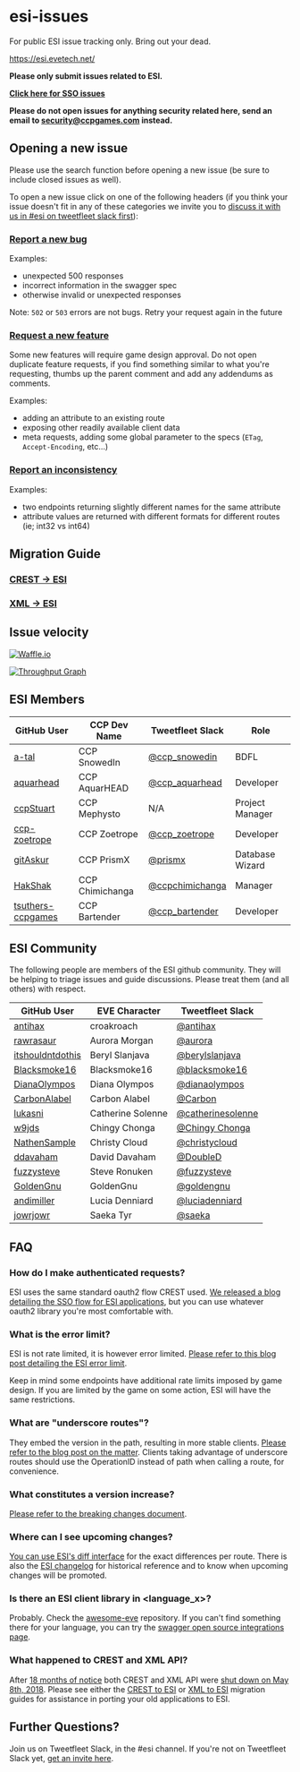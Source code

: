 # esi-issues

For public ESI issue tracking only. Bring out your dead.

https://esi.evetech.net/

**Please only submit issues related to ESI.**

**[Click here for SSO issues](https://github.com/ccpgames/sso-issues/issues)**

**Please do not open issues for anything security related here, send an email to security@ccpgames.com instead.**


## Opening a new issue

Please use the search function before opening a new issue (be sure to include closed issues as well).

To open a new issue click on one of the following headers (if you think your issue doesn't fit in any of these categories we invite you to [discuss it with us in #esi on tweetfleet slack first](https://www.fuzzwork.co.uk/tweetfleet-slack-invites/)):

### [Report a new bug](https://github.com/esi/esi-issues/issues/new?template=bug.md)

Examples:

- unexpected 500 responses
- incorrect information in the swagger spec
- otherwise invalid or unexpected responses

Note: `502` or `503` errors are not bugs. Retry your request again in the future

### [Request a new feature](https://github.com/esi/esi-issues/issues/new?template=feature_request.md)

Some new features will require game design approval. Do not open duplicate feature requests, if you find something similar to what you're requesting, thumbs up the parent comment and add any addendums as comments.

Examples:

- adding an attribute to an existing route
- exposing other readily available client data
- meta requests, adding some global parameter to the specs (`ETag`, `Accept-Encoding`, etc...)

### [Report an inconsistency](https://github.com/esi/esi-issues/issues/new?template=inconsistency.md)

Examples:

- two endpoints returning slightly different names for the same attribute
- attribute values are returned with different formats for different routes (ie; int32 vs int64)

## Migration Guide

### [CREST -> ESI](https://esi.github.io/esi-issues/CREST_to_ESI)

### [XML -> ESI](https://esi.github.io/esi-issues/XML_to_ESI)


## Issue velocity

[![Waffle.io](https://badge.waffle.io/esi/esi-issues.svg?columns=new,backlog,todo,in+progress,staging)](http://waffle.io/esi/esi-issues)

[![Throughput Graph](https://graphs.waffle.io/esi/esi-issues/throughput.svg)](https://waffle.io/esi/esi-issues/metrics/throughput)


## ESI Members

GitHub User | CCP Dev Name | Tweetfleet Slack | Role
------------|--------------|------------------|-----
[a-tal](https://github.com/a-tal) | CCP SnowedIn | [@ccp_snowedin](https://tweetfleet.slack.com/messages/@ccp_snowedin/) | BDFL
[aquarhead](https://github.com/aquarhead) | CCP AquarHEAD | [@ccp_aquarhead](https://tweetfleet.slack.com/messages/@ccp_aquarhead/) | Developer
[ccpStuart](https://github.com/ccpStuart) | CCP Mephysto | N/A | Project Manager
[ccp-zoetrope](https://github.com/ccp-zoetrope) | CCP Zoetrope | [@ccp_zoetrope](https://tweetfleet.slack.com/messages/@ccp_zoetrope/) | Developer
[gitAskur](https://github.com/gitAskur) | CCP PrismX | [@prismx](https://tweetfleet.slack.com/messages/@prismx/) | Database Wizard
[HakShak](https://github.com/hakshak) | CCP Chimichanga | [@ccpchimichanga](https://tweetfleet.slack.com/messages/@ccpchimichanga/) | Manager
[tsuthers-ccpgames](https://github.com/tsuthers-ccpgames) | CCP Bartender | [@ccp_bartender](https://tweetfleet.slack.com/messages/@ccp_bartender/) | Developer


## ESI Community

The following people are members of the ESI github community. They will be helping to triage issues and guide discussions. Please treat them (and all others) with respect.

GitHub User      | EVE Character     | Tweetfleet Slack
-----------------|-------------------|-----------------
[antihax](https://github.com/antihax) | croakroach | [@antihax](https://tweetfleet.slack.com/messages/@antihax/)
[rawrasaur](https://github.com/rawrasaur) | Aurora Morgan | [@aurora](https://tweetfleet.slack.com/messages/@aurora/)
[itshouldntdothis](https://github.com/itshouldntdothis) | Beryl Slanjava | [@berylslanjava](https://tweetfleet.slack.com/messages/@berylslanjava/)
[Blacksmoke16](https://github.com/Blacksmoke16) | Blacksmoke16 | [@blacksmoke16](https://tweetfleet.slack.com/messages/@blacksmoke16/)
[DianaOlympos](https://github.com/DianaOlympos) | Diana Olympos | [@dianaolympos](https://tweetfleet.slack.com/messages/@dianaolympos/)
[CarbonAlabel](https://github.com/CarbonAlabel) | Carbon Alabel | [@Carbon](https://tweetfleet.slack.com/messages/@Carbon/)
[lukasni](https://github.com/lukasni) | Catherine Solenne | [@catherinesolenne](https://tweetfleet.slack.com/messages/@catherinesolenne/)
[w9jds](https://github.com/w9jds) | Chingy Chonga | [@Chingy Chonga](https://tweetfleet.slack.com/messages/@Chingy_Chonga/)
[NathenSample](https://github.com/NathenSample) | Christy Cloud | [@christycloud](https://tweetfleet.slack.com/messages/@christycloud/)
[ddavaham](https://github.com/ddavaham) | David Davaham | [@DoubleD](https://tweetfleet.slack.com/messages/@DoubleD/)
[fuzzysteve](https://github.com/fuzzysteve) | Steve Ronuken | [@fuzzysteve](https://tweetfleet.slack.com/messages/@fuzzysteve/)
[GoldenGnu](https://github.com/GoldenGnu) | GoldenGnu | [@goldengnu](https://tweetfleet.slack.com/messages/@goldengnu/)
[andimiller](https://github.com/andimiller) | Lucia Denniard | [@luciadenniard](https://tweetfleet.slack.com/messages/@luciadenniard/)
[jowrjowr](https://github.com/jowrjowr) | Saeka Tyr | [@saeka](https://tweetfleet.slack.com/messages/@saeka/)


## FAQ

### How do I make authenticated requests?

ESI uses the same standard oauth2 flow CREST used. [We released a blog detailing the SSO flow for ESI applications](https://developers.eveonline.com/blog/article/sso-to-authenticated-calls), but you can use whatever oauth2 library you're most comfortable with.

### What is the error limit?

ESI is not rate limited, it is however error limited. [Please refer to this blog post detailing the ESI error limit](https://developers.eveonline.com/blog/article/esi-error-limits-go-live).

Keep in mind some endpoints have additional rate limits imposed by game design. If you are limited by the game on some action, ESI will have the same restrictions.

### What are "underscore routes"?

They embed the version in the path, resulting in more stable clients. [Please refer to the blog post on the matter](https://developers.eveonline.com/blog/article/esi-best-practices-using-underscore-routes). Clients taking advantage of underscore routes should use the OperationID instead of path when calling a route, for convenience.

### What constitutes a version increase?

[Please refer to the breaking changes document](breaking_changes.md).

### Where can I see upcoming changes?

[You can use ESI's diff interface](https://esi.evetech.net/diff/latest/dev/) for the exact differences per route. There is also the [ESI changelog](changelog.md) for historical reference and to know when upcoming changes will be promoted.

### Is there an ESI client library in &lt;language_x&gt;?

Probably. Check the [awesome-eve](https://github.com/devfleet/awesome-eve) repository. If you can't find something there for your language, you can try the [swagger open source integrations page](https://swagger.io/open-source-integrations/).

### What happened to CREST and XML API?

After [18 months of notice](https://www.eveonline.com/article/introducing-esi/) both CREST and XML API were [shut down on May 8th, 2018](https://developers.eveonline.com/blog/article/a-eulogy-for-xml-crest). Please see either the [CREST to ESI](https://esi.github.io/esi-issues/CREST_to_ESI) or [XML to ESI](https://esi.github.io/esi-issues/XML_to_ESI) migration guides for assistance in porting your old applications to ESI.


## Further Questions?

Join us on Tweetfleet Slack, in the #esi channel. If you're not on Tweetfleet Slack yet, [get an invite here](https://www.fuzzwork.co.uk/tweetfleet-slack-invites/).
